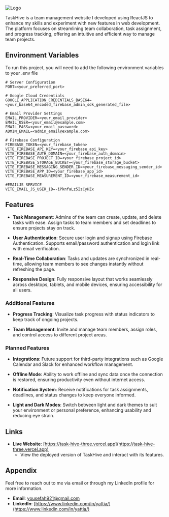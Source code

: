 ![Logo](https://github.com/user-attachments/assets/013d5707-0f1f-48db-8686-a9cae97b49d1)

TaskHive is a team management website I developed using ReactJS to enhance my skills and experiment with new features in web development. The platform focuses on streamlining team collaboration, task assignment, and progress tracking, offering an intuitive and efficient way to manage team projects.

## Environment Variables

To run this project, you will need to add the following environment variables to your .env file

```plaintext
# Server Configuration
PORT=<your_preferred_port>

# Google Cloud Credentials
GOOGLE_APPLICATION_CREDENTIALS_BASE64=<your_base64_encoded_firebase_admin_sdk_generated_file>

# Email Provider Settings
EMAIL_PROVIDER=<your_email_provider>
EMAIL_USER=<your_email@example.com>
EMAIL_PASS=<your_email_password>
ADMIN_EMAIL=<admin_email@example.com>

# Firebase Configuration
FIREBASE_TOKEN=<your_firebase_token>
VITE_FIREBASE_API_KEY=<your_firebase_api_key>
VITE_FIREBASE_AUTH_DOMAIN=<your_firebase_auth_domain>
VITE_FIREBASE_PROJECT_ID=<your_firebase_project_id>
VITE_FIREBASE_STORAGE_BUCKET=<your_firebase_storage_bucket>
VITE_FIREBASE_MESSAGING_SENDER_ID=<your_firebase_messaging_sender_id>
VITE_FIREBASE_APP_ID=<your_firebase_app_id>
VITE_FIREBASE_MEASUREMENT_ID=<your_firebase_measurement_id>

#EMAILJS SERVICE
VITE_EMAIL_JS_USER_ID=-iPknfaLz5IzCyHZx
```
## Features

- **Task Management**: Admins of the team can create, update, and delete tasks with ease. Assign tasks to team members and set deadlines to ensure projects stay on track.

- **User Authentication**: Secure user login and signup using Firebase Authentication. Supports email/password authentication and login link with email verification.

- **Real-Time Collaboration**: Tasks and updates are synchronized in real-time, allowing team members to see changes instantly without refreshing the page.


- **Responsive Design**: Fully responsive layout that works seamlessly across desktops, tablets, and mobile devices, ensuring accessibility for all users.

### Additional Features

- **Progress Tracking**: Visualize task progress with status indicators to keep track of ongoing projects.

- **Team Management**: Invite and manage team members, assign roles, and control access to different project areas.

### Planned Features

- **Integrations**: Future support for third-party integrations such as Google Calendar and Slack for enhanced workflow management.

- **Offline Mode**: Ability to work offline and sync data once the connection is restored, ensuring productivity even without internet access.

- **Notification System**: Receive notifications for task assignments, deadlines, and status changes to keep everyone informed.

- **Light and Dark Modes**: Switch between light and dark themes to suit your environment or personal preference, enhancing usability and reducing eye strain.



## Links

- **Live Website**: [https://task-hive-three.vercel.app](https://task-hive-three.vercel.app)
  - View the deployed version of TaskHive and interact with its features.


## Appendix

Feel free to reach out to me via email or through my LinkedIn profile for more information.

- **Email**: [yousefah921@gmail.com](mailto:yousefah921@gmail.com)
- **LinkedIn**: [https://www.linkedin.com/in/yattia/](https://www.linkedin.com/in/yattia/)

